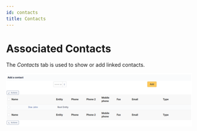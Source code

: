 ```yaml
---
id: contacts
title: Contacts
---
```


# Associated Contacts

The *Contacts* tab is used to show or add linked contacts.

![View and add associated contacts](../../assets/modules/tabs/images/contacts.png)
